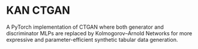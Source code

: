 # KAN CTGAN

A PyTorch implementation of CTGAN where both generator and discriminator MLPs are replaced by Kolmogorov–Arnold Networks for more expressive and parameter-efficient synthetic tabular data generation.
